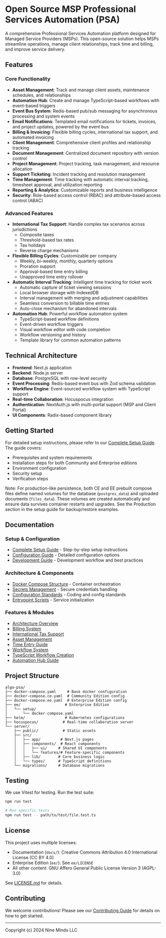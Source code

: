 # Open Source MSP Professional Services Automation (PSA)

A comprehensive Professional Services Automation platform designed for Managed Service Providers (MSPs). This open-source solution helps MSPs streamline operations, manage client relationships, track time and billing, and improve service delivery.

## Features

### Core Functionality
- **Asset Management**: Track and manage client assets, maintenance schedules, and relationships
- **Automation Hub**: Create and manage TypeScript-based workflows with event-based triggers
- **Event Bus System**: Redis-based pub/sub messaging for asynchronous processing and system events
- **Email Notifications**: Templated email notifications for tickets, invoices, and project updates, powered by the event bus
- **Billing & Invoicing**: Flexible billing cycles, international tax support, and automated invoicing
- **Client Management**: Comprehensive client profiles and relationship tracking
- **Document Management**: Centralized document repository with version control
- **Project Management**: Project tracking, task management, and resource allocation
- **Support Ticketing**: Incident tracking and resolution management
- **Time Management**: Time tracking with automatic interval tracking, timesheet approval, and utilization reporting
- **Reporting & Analytics**: Customizable reports and business intelligence
- **Security**: Role-based access control (RBAC) and attribute-based access control (ABAC)

### Advanced Features
- **International Tax Support**: Handle complex tax scenarios across jurisdictions
  - Composite taxes
  - Threshold-based tax rates
  - Tax holidays
  - Reverse charge mechanisms
- **Flexible Billing Cycles**: Customizable per company
  - Weekly, bi-weekly, monthly, quarterly options
  - Proration support
  - Approval-based time entry billing
  - Unapproved time entry rollover
- **Automatic Interval Tracking**: Intelligent time tracking for ticket work
  - Automatic capture of ticket viewing sessions
  - Local browser storage with IndexedDB
  - Interval management with merging and adjustment capabilities
  - Seamless conversion to billable time entries
  - Auto-close mechanism for abandoned intervals
- **Automation Hub**: Powerful workflow automation system
  - TypeScript-based workflow definitions
  - Event-driven workflow triggers
  - Visual workflow editor with code completion
  - Workflow versioning and history
  - Template library for common automation patterns

## Technical Architecture

- **Frontend**: Next.js application
- **Backend**: Node.js server
- **Database**: PostgreSQL with row-level security
- **Event Processing**: Redis-based event bus with Zod schema validation
- **Workflow Engine**: Event-sourced workflow system with TypeScript support
- **Real-time Collaboration**: Hocuspocus integration
- **Authentication**: NextAuth.js with multi-portal support (MSP and Client Portal)
- **UI Components**: Radix-based component library

## Getting Started

For detailed setup instructions, please refer to our [Complete Setup Guide](docs/setup_guide.md). The guide covers:
- Prerequisites and system requirements
- Installation steps for both Community and Enterprise editions
- Environment configuration
- Security setup
- Verification steps

Note: For production-like persistence, both CE and EE prebuilt compose files define named volumes for the database (`postgres_data`) and uploaded documents (`files_data`). These volumes are created automatically and ensure data survives container restarts and upgrades. See the Production section in the setup guide for backup/restore examples.

## Documentation

### Setup & Configuration
- [Complete Setup Guide](docs/setup_guide.md) - Step-by-step setup instructions
- [Configuration Guide](docs/configuration_guide.md) - Detailed configuration options
- [Development Guide](docs/development_guide.md) - Development workflow and best practices

### Architecture & Components
- [Docker Compose Structure](docs/docker_compose.md) - Container orchestration
- [Secrets Management](docs/secrets_management.md) - Secure credentials handling
- [Configuration Standards](docs/configuration_standards.md) - Coding and config standards
- [Entrypoint Scripts](docs/entrypoint_scripts.md) - Service initialization

### Features & Modules
- [Architecture Overview](docs/overview.md)
- [Billing System](docs/billing.md)
- [International Tax Support](docs/international_tax_support.md)
- [Asset Management](docs/asset_management.md)
- [Time Entry Guide](docs/time_entry.md)
- [Workflow System](docs/workflow/workflow-system.md)
- [TypeScript Workflow Creation](docs/workflow/typescript-workflow-creation.md)
- [Automation Hub Guide](docs/workflow/automation-hub-workflow-guide.md)

## Project Structure

```
alga-psa/
├── docker-compose.yaml     # Base docker configuration
├── docker-compose.ce.yaml  # Community Edition config
├── docker-compose.ee.yaml  # Enterprise Edition config
├── ee/                    # Enterprise Edition
│   └── setup/
│       └── docker-compose.yaml
├── helm/                  # Kubernetes configurations
├── hocuspocus/           # Real-time collaboration server
└── server/
    ├── public/           # Static assets
    ├── src/
    │   ├── app/         # Next.js pages
    │   ├── components/  # React components
    │   │   ├── ui/     # Shared UI components
    │   │   └── features/# Feature-specific components
    │   ├── lib/        # Core business logic
    │   └── types/      # TypeScript definitions
    └── migrations/     # Database migrations
```

## Testing

We use Vitest for testing. Run the test suite:

```bash
npm run test

# Run specific tests
npm run test -- path/to/test/file.test.ts
```

## License

This project uses multiple licenses:

- Documentation (`docs/`): Creative Commons Attribution 4.0 International License (CC BY 4.0)
- Enterprise Edition (`ee/`): See `ee/LICENSE`
- All other content: GNU Affero General Public License Version 3 (AGPL-3.0)

See [LICENSE.md](LICENSE.md) for details.

## Contributing

We welcome contributions! Please see our [Contributing Guide](docs/contributing.md) for details on how to get started.

---
Copyright (c) 2024 Nine Minds LLC
